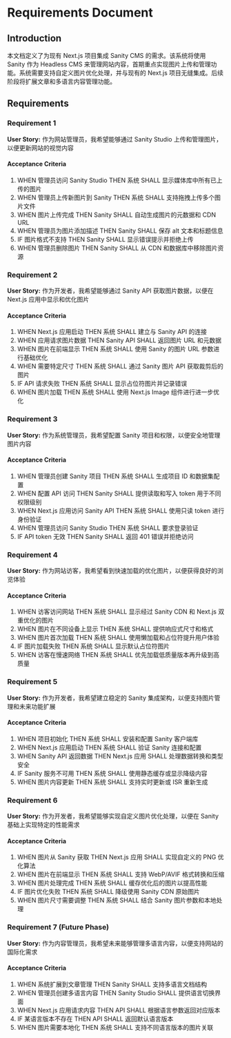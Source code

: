 # Requirements Document

## Introduction

本文档定义了为现有 Next.js 项目集成 Sanity CMS 的需求。该系统将使用 Sanity 作为 Headless CMS 来管理网站内容，首期重点实现图片上传和管理功能。系统需要支持自定义图片优化处理，并与现有的 Next.js 项目无缝集成。后续阶段将扩展文章和多语言内容管理功能。

## Requirements

### Requirement 1

**User Story:** 作为网站管理员，我希望能够通过 Sanity Studio 上传和管理图片，以便更新网站的视觉内容

#### Acceptance Criteria

1. WHEN 管理员访问 Sanity Studio THEN 系统 SHALL 显示媒体库中所有已上传的图片
2. WHEN 管理员上传新图片到 Sanity THEN 系统 SHALL 支持拖拽上传多个图片文件
3. WHEN 图片上传完成 THEN Sanity SHALL 自动生成图片的元数据和 CDN URL
4. WHEN 管理员为图片添加描述 THEN Sanity SHALL 保存 alt 文本和标题信息
5. IF 图片格式不支持 THEN Sanity SHALL 显示错误提示并拒绝上传
6. WHEN 管理员删除图片 THEN Sanity SHALL 从 CDN 和数据库中移除图片资源

### Requirement 2

**User Story:** 作为开发者，我希望能够通过 Sanity API 获取图片数据，以便在 Next.js 应用中显示和优化图片

#### Acceptance Criteria

1. WHEN Next.js 应用启动 THEN 系统 SHALL 建立与 Sanity API 的连接
2. WHEN 应用请求图片数据 THEN Sanity API SHALL 返回图片 URL 和元数据
3. WHEN 图片在前端显示 THEN 系统 SHALL 使用 Sanity 的图片 URL 参数进行基础优化
4. WHEN 需要特定尺寸 THEN 系统 SHALL 通过 Sanity 图片 API 获取裁剪后的图片
5. IF API 请求失败 THEN 系统 SHALL 显示占位符图片并记录错误
6. WHEN 图片加载 THEN 系统 SHALL 使用 Next.js Image 组件进行进一步优化

### Requirement 3

**User Story:** 作为系统管理员，我希望配置 Sanity 项目和权限，以便安全地管理图片内容

#### Acceptance Criteria

1. WHEN 管理员创建 Sanity 项目 THEN 系统 SHALL 生成项目 ID 和数据集配置
2. WHEN 配置 API 访问 THEN Sanity SHALL 提供读取和写入 token 用于不同权限级别
3. WHEN Next.js 应用访问 Sanity API THEN 系统 SHALL 使用只读 token 进行身份验证
4. WHEN 管理员访问 Sanity Studio THEN 系统 SHALL 要求登录验证
5. IF API token 无效 THEN Sanity SHALL 返回 401 错误并拒绝访问

### Requirement 4

**User Story:** 作为网站访客，我希望看到快速加载的优化图片，以便获得良好的浏览体验

#### Acceptance Criteria

1. WHEN 访客访问网站 THEN 系统 SHALL 显示经过 Sanity CDN 和 Next.js 双重优化的图片
2. WHEN 图片在不同设备上显示 THEN 系统 SHALL 提供响应式尺寸和格式
3. WHEN 图片首次加载 THEN 系统 SHALL 使用懒加载和占位符提升用户体验
4. IF 图片加载失败 THEN 系统 SHALL 显示默认占位符图片
5. WHEN 访客在慢速网络 THEN 系统 SHALL 优先加载低质量版本再升级到高质量

### Requirement 5

**User Story:** 作为开发者，我希望建立稳定的 Sanity 集成架构，以便支持图片管理和未来功能扩展

#### Acceptance Criteria

1. WHEN 项目初始化 THEN 系统 SHALL 安装和配置 Sanity 客户端库
2. WHEN Next.js 应用启动 THEN 系统 SHALL 验证 Sanity 连接和配置
3. WHEN Sanity API 返回数据 THEN Next.js 应用 SHALL 处理数据转换和类型安全
4. IF Sanity 服务不可用 THEN 系统 SHALL 使用静态缓存或显示降级内容
5. WHEN 图片内容更新 THEN 系统 SHALL 支持实时更新或 ISR 重新生成

### Requirement 6

**User Story:** 作为开发者，我希望能够实现自定义图片优化处理，以便在 Sanity 基础上实现特定的性能需求

#### Acceptance Criteria

1. WHEN 图片从 Sanity 获取 THEN Next.js 应用 SHALL 实现自定义的 PNG 优化算法
2. WHEN 图片在前端显示 THEN 系统 SHALL 支持 WebP/AVIF 格式转换和压缩
3. WHEN 图片处理完成 THEN 系统 SHALL 缓存优化后的图片以提高性能
4. IF 图片优化失败 THEN 系统 SHALL 降级使用 Sanity CDN 原始图片
5. WHEN 图片尺寸需要调整 THEN 系统 SHALL 结合 Sanity 图片参数和本地处理

### Requirement 7 (Future Phase)

**User Story:** 作为内容管理员，我希望未来能够管理多语言内容，以便支持网站的国际化需求

#### Acceptance Criteria

1. WHEN 系统扩展到文章管理 THEN Sanity SHALL 支持多语言文档结构
2. WHEN 管理员创建多语言内容 THEN Sanity Studio SHALL 提供语言切换界面
3. WHEN Next.js 应用请求内容 THEN API SHALL 根据语言参数返回对应版本
4. IF 某语言版本不存在 THEN API SHALL 返回默认语言版本
5. WHEN 图片需要本地化 THEN 系统 SHALL 支持不同语言版本的图片关联